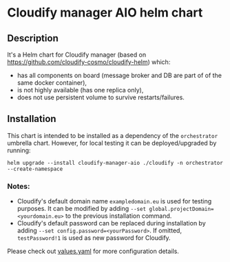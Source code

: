 # Cloudify manager AIO helm chart

## Description

It's a Helm chart for Cloudify manager (based on https://github.com/cloudify-cosmo/cloudify-helm) which:

* has all components on board (message broker and DB are part of of the same docker container),
* is not highly available (has one replica only),
* does not use persistent volume to survive restarts/failures.

## Installation

This chart is intended to be installed as a dependency of the `orchestrator` umbrella chart.
However, for local testing it can be deployed/upgraded by running:

    helm upgrade --install cloudify-manager-aio ./cloudify -n orchestrator --create-namespace

### Notes:
- Cloudify's default domain name `exampledomain.eu` is used for testing purposes.
  It can be modified by adding `--set global.projectDomain=<yourdomain.eu>` to 
  the previous installation command.
- Cloudify's default password can be replaced during installation by adding
   `--set config.password=<yourPassword>`.
   If omitted, `testPassword!1` is used as new password for Cloudify.

Please check out [values.yaml](./values.yaml) for more configuration details.
